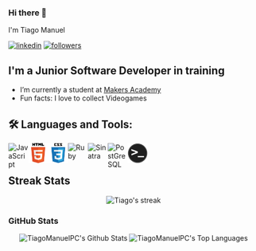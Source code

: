 ### Hi there 👋
I'm Tiago Manuel

 <a href="https://www.linkedin.com/in/tiago-manuel/">
    <img alt="linkedin" title="My LinkedIn Page" src="https://img.shields.io/badge/LinkedIn-0077B5?style=for-the-badge&logo=linkedin&logoColor=white"></a>
   
   <a href="https://github.com/tiagomanuelpc">
    <img alt="followers" title="Follow me on Github" src="https://img.shields.io/github/followers/tiagomanuelpc?color=236ad3&labelColor=1155ba&style=for-the-badge&logo=github&label=Follow"/></a>
    


## I'm a Junior Software Developer in training

- I’m currently a student at [Makers Academy](https://makers.tech/about-us/)
- Fun facts: I love to collect Videogames


## 🛠 Languages and Tools:


<img align="left" alt="JavaScript" width="40px" src="https://cdn.svgporn.com/logos/javascript.svg" />
<img align="left" alt="HTML5" width="40px" src="https://raw.githubusercontent.com/github/explore/80688e429a7d4ef2fca1e82350fe8e3517d3494d/topics/html/html.png" />
<img align="left" alt="CSS3" width="40px" src="https://raw.githubusercontent.com/github/explore/80688e429a7d4ef2fca1e82350fe8e3517d3494d/topics/css/css.png" />
<img align="left" alt="Ruby" width="40px" src="https://cdn.svgporn.com/logos/ruby.svg" />
<img align="left" alt="Sinatra" width="40px" src="https://cdn.svgporn.com/logos/sinatra.svg" />
<img align="left" alt="PostGreSQL" width="40px" src="https://cdn.svgporn.com/logos/postgresql.svg" />
<img align="left" alt="Terminal" width="40px" src="https://raw.githubusercontent.com/github/explore/80688e429a7d4ef2fca1e82350fe8e3517d3494d/topics/terminal/terminal.png" />

<br/>

<br/>

## Streak Stats

<p align="center">
    <img title="My streak stats" alt="Tiago's streak" src="https://github-readme-streak-stats.herokuapp.com/?user=TiagoManuelPC&theme=tokyonight&hide_border=true&stroke=0000&background=060A0CD0"/>
  <p align="center"></p>
</p>

### GitHub Stats

<p align="center">
    <img alt="TiagoManuelPC's Github Stats" src="https://github-readme-stats.vercel.app/api?username=TiagoManuelPC&show_icons=true&count_private=true&theme=tokyonight&hide_border=true&bg_color=0D1117" /></a>
  <img alt="TiagoManuelPC's Top Languages" src="https://github-readme-stats.vercel.app/api/top-langs/?username=TiagoManuelPC&langs_count=8&count_private=true&layout=compact&theme=react&hide_border=true&bg_color=0D1117" /></a>
</p>



<!--
**TiagoManuelPC/TiagoManuelPC** is a ✨ _special_ ✨ repository because its `README.md` (this file) appears on your GitHub profile.

Here are some ideas to get you started:

- 🔭 I’m currently working on ...
- 🌱 I’m currently learning ...
- 👯 I’m looking to collaborate on ...
- 🤔 I’m looking for help with ...
- 💬 Ask me about ...
- 📫 How to reach me: ...
- 😄 Pronouns: ...
- ⚡ Fun fact: ...
-->

